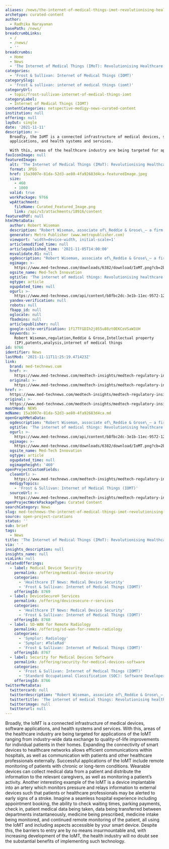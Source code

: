 ```yaml
---
aliases: /news/the-internet-of-medical-things-imot-revolutionising-healthcare
archetype: curated-content
author:
  - Radhika Narayanan
basePath: /news/
breadcrumbLinks:
  - /
  - /news/
  - ''
breadcrumbs:
  - Home
  - News
  - 'The Internet of Medical Things (IMoT): Revolutionising Healthcare'
categories:
  - 'Frost & Sullivan: Internet of Medical Things (IOMT)'
categorySlug:
  - 'frost & sullivan: internet of medical things (iomt)'
categoryUrl:
  - topic/frost-sullivan-internet-of-medical-things-iomt
categoryLabel:
  - Internet of Medical Things (IOMT)
contentCategories: netspective-medigy-news-curated-content
institution: null
offering: null
layOut: single
date: '2021-11-11'
description: >-
  Broadly, the IoMT is a connected infrastructure of medical devices, software
  applications, and health systems and services.

  With this, areas of the healthcare industry are being targeted for applicati
favIconImage: null
featuredImage:
  alt: 'The Internet of Medical Things (IMoT): Revolutionising Healthcare'
  format: JPEG
  href: 15a3007e-81da-52d3-ae80-4fa92683d4ca-featuredImage.jpeg
  size:
    - 460
    - 1000
  valid: true
  workPackage: 9766
  wpAttachment:
    fileName: Curated_Featured_Image.png
    link: /api/v3/attachments/18916/content
featuredPdf: null
htmlMetaData:
  author: Robert Wiseman
  description: "Robert Wiseman, associate of\_Reddie & Grose\_– a firm of UK and European patent and trademark attorneys - looks\_at advances in IoMT, challenges of adoption and the patent landscape."
  generator: Metro Publisher (www.metropublisher.com)
  viewport: 'width=device-width, initial-scale=1'
  articlemodified_time: null
  articlepublished_time: '2021-11-05T14:00:00'
  msvalidate.01: null
  ogdescription: "Robert Wiseman, associate of\_Reddie & Grose\_– a firm of UK and European patent and trademark attorneys - looks\_at advances in IoMT, challenges of adoption and the patent landscape."
  ogimage: >-
    https://www.med-technews.com/downloads/6382/download/IoMT.png?cb=2bcafd63e563448024b8827d5ff23d9c&w=1200
  ogsite_name: Med-Tech Innovation
  ogtitle: 'The internet of medical things: Revolutionising healthcare'
  ogtype: article
  ogupdated_time: null
  ogurl: >-
    https://www.med-technews.com/api/content/b8fbc2dc-3e1b-11ec-9572-12f1225286c6/
  yandex-verification: null
  robots: null
  fbapp_id: null
  oglocale: null
  fbadmins: null
  articlepublisher: null
  google-site-verification: 1f17TFGDIh2j055u88ztOEKCoVSaW1UH
  keywords: >-
    Robert Wiseman,regulation,Reddie & Grose,Intellectual property
    (IP),patents,analysis,internet of medical things
id: 9766
identifier: News
lastMod: '2021-11-11T11:25:19.471423Z'
link:
  brand: med-technews.com
  href: >-
    https://www.med-technews.com/medtech-insights/medtech-regulatory-insights/the-internet-of-medical-things-revolutionising-healthcare/
  original: >-
    https://www.med-technews.com/medtech-insights/medtech-regulatory-insights/the-internet-of-medical-things-revolutionising-healthcare/
href: >-
  https://www.med-technews.com/medtech-insights/medtech-regulatory-insights/the-internet-of-medical-things-revolutionising-healthcare/
original: >-
  https://www.med-technews.com/medtech-insights/medtech-regulatory-insights/the-internet-of-medical-things-revolutionising-healthcare/
mastHead: NEWS
mdName: 15a3007e-81da-52d3-ae80-4fa92683d4ca.md
openGraphMetaData:
  ogdescription: "Robert Wiseman, associate of\_Reddie & Grose\_– a firm of UK and European patent and trademark attorneys - looks\_at advances in IoMT, challenges of adoption and the patent landscape."
  ogtitle: 'The internet of medical things: Revolutionising healthcare'
  ogurl: >-
    https://www.med-technews.com/api/content/b8fbc2dc-3e1b-11ec-9572-12f1225286c6/
  ogimage: >-
    https://www.med-technews.com/downloads/6382/download/IoMT.png?cb=2bcafd63e563448024b8827d5ff23d9c&w=1200
  ogsite_name: Med-Tech Innovation
  ogtype: article
  ogupdated_time: null
  ogimageheight: '460'
openProjectCustomFields:
  cleanUrl: >-
    https://www.med-technews.com/medtech-insights/medtech-regulatory-insights/the-internet-of-medical-things-revolutionising-healthcare/
  medigyTopics:
    - 'Frost & Sullivan: Internet of Medical Things (IOMT)'
  sourceUrl: >-
    https://www.med-technews.com/medtech-insights/medtech-regulatory-insights/the-internet-of-medical-things-revolutionising-healthcare/
openProjectWorkPackageType: Curated Content
searchCategory: News
slug: med-technews-the-internet-of-medical-things-imot-revolutionising-healthcare
source: open-project-curations
status: ''
sub: brief
tags:
  - News
title: 'The Internet of Medical Things (IMoT): Revolutionising Healthcare'
via: ' '
insights_description: null
insights_name: null
viaLink: null
relatedOfferings:
  - label: Medical Device Security
    permalink: /offering/medical-device-security
    categories:
      - 'Healthcare IT News: Medical Device Security'
      - 'Frost & Sullivan: Internet of Medical Things (IOMT)'
    offeringId: 8769
  - label: DeviceSecure® Services
    permalink: /offering/devicesecure-r-services
    categories:
      - 'Healthcare IT News: Medical Device Security'
      - 'Frost & Sullivan: Internet of Medical Things (IOMT)'
    offeringId: 8768
  - label: SD-WAN for Remote Radiology
    permalink: /offering/sd-wan-for-remote-radiology
    categories:
      - 'Symplur: Radiology'
      - 'Symplur: #TeleRad'
      - 'Frost & Sullivan: Internet of Medical Things (IOMT)'
    offeringId: 8767
  - label: Security for Medical Devices Software
    permalink: /offering/security-for-medical-devices-software
    categories:
      - 'Frost & Sullivan: Internet of Medical Things (IOMT)'
      - 'Standard Occupational Classification (SOC): Software Developers'
    offeringId: 8766
twitterMetaData:
  twittercard: null
  twitterdescription: "Robert Wiseman, associate of\_Reddie & Grose\_– a firm of UK and European patent and trademark attorneys - looks\_at advances in IoMT, challenges of adoption and the patent landscape."
  twittertitle: 'The internet of medical things: Revolutionising healthcare'
  twitterimage: null
  twitterurl: null
---
```

<p>Broadly, the IoMT is a connected infrastructure of medical devices, software applications, and health systems and services.
With this, areas of the healthcare industry are being targeted for applications of the IoMT ranging from industry-wide data exchange to quality-of-life improvements for individual patients in their homes.
Expanding the connectivity of smart devices to healthcare networks allows efficient communications within hospitals, as well as communication with patients and other healthcare professionals externally.
Successful applications of the IoMT include remote monitoring of patients with chronic or long-term conditions.
Wearable devices can collect medical data from a patient and distribute the information to the relevant caregivers, as well as monitoring a patient’s activity.
Another interesting example of the IoMT is a device implantable into an artery which monitors pressure and relays information to external devices such that patients or healthcare professionals may be alerted to early signs of a stroke.
Imagine a seamless hospital experience including appointment booking, the ability to check waiting times, parking payments, check in, patient medical data being taken, data being transferred between departments instantaneously, medicine being prescribed, medicine intake being monitored, and continued remote monitoring of the patient, all using the IoMT and including aspects accessible by your smart device.
Despite this, the barriers to entry are by no means insurmountable and, with increasing development of the IoMT, the health industry will no doubt see the substantial benefits of implementing such technology.</p>
